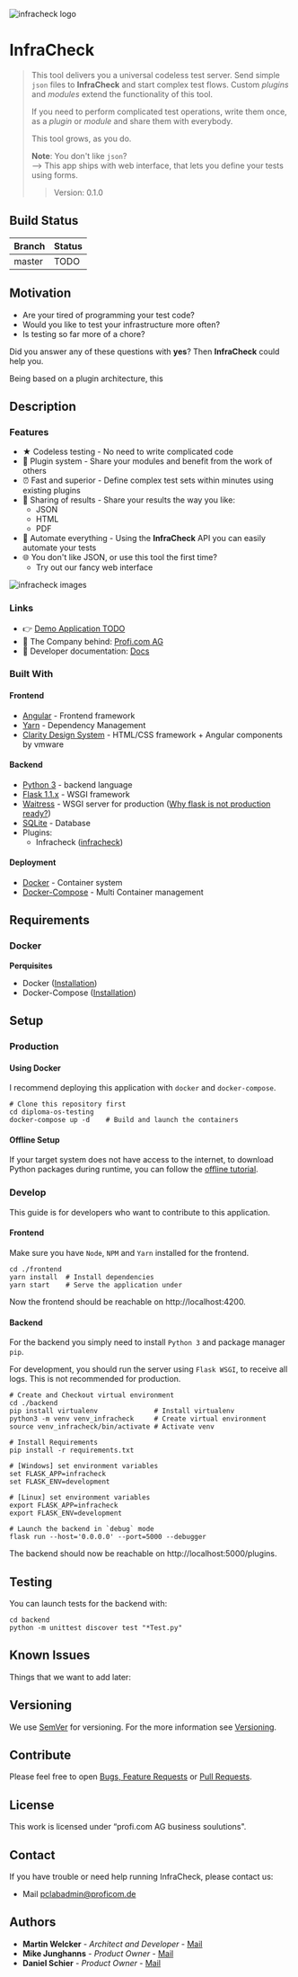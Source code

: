 ![infracheck logo](docs/logo_dark.png)
# InfraCheck 
> This tool delivers you a universal codeless test server. Send simple ``json`` files to **InfraCheck** and start complex test flows.
> Custom _plugins_ and _modules_ extend the functionality of this tool. 
>
> If you need to perform complicated test operations, write them once, as a _plugin_ or _module_ and share them with everybody.
> 
> This tool grows, as you do.
>
> **Note**: You don't like ``json``? \
> \--> This app ships with web interface, that lets you define your tests using forms.
>> Version: 0.1.0

## Build Status
|  Branch  | Status |
| -------- | ------ |
| master   |  TODO  |

## Motivation
- Are your tired of programming your test code? 
- Would you like to test your infrastructure more often? 
- Is testing so far more of a chore?

Did you answer any of these questions with **yes**? Then **InfraCheck** could help you.

Being based on a plugin architecture, this

## Description
### Features
* ★ Codeless testing - No need to write complicated code
* 🌷 Plugin system - Share your modules and benefit from the work of others
* ⏰ Fast and superior - Define complex test sets within minutes using existing plugins
* 🍕 Sharing of results - Share your results the way you like:
    - JSON
    - HTML
    - PDF
* 🌴 Automate everything - Using the **InfraCheck** API you can easily automate your tests
* 🌐 You don't like JSON, or use this tool the first time? 
    - Try out our fancy web interface

![infracheck images](docs/infracheck.png)


### Links
- 👉 [Demo Application TODO]()
- 🌟 The Company behind: [Profi.com AG](https://www.proficom.de/)
- 📘 Developer documentation: [Docs]()

### Built With
#### Frontend
* [Angular](https://angular.io/) - Frontend framework
* [Yarn](https://yarnpkg.com/) - Dependency Management
* [Clarity Design System](https://clarity.design/) - HTML/CSS framework + Angular components by vmware

#### Backend
* [Python 3]() - backend language
* [Flask 1.1.x](https://pypi.org/project/Flask/) - WSGI framework
* [Waitress](https://pypi.org/project/waitress/) - WSGI server for production ([Why flask is not production ready?](https://flask.palletsprojects.com/en/1.1.x/tutorial/deploy/#run-with-a-production-server))
* [SQLite]() - Database
* Plugins:
    - Infracheck ([infracheck](https://pypi.org/project/infracheck/))

#### Deployment
* [Docker](https://www.docker.com/) - Container system
* [Docker-Compose](https://docs.docker.com/compose/) - Multi Container management

## Requirements
### Docker
**Perquisites**

* Docker ([Installation](https://docs.docker.com/get-docker/))
* Docker-Compose ([Installation](https://docs.docker.com/compose/install/))

## Setup
### Production
#### Using Docker
I recommend deploying this application with ``docker`` and ``docker-compose``.
```shell script
# Clone this repository first
cd diploma-os-testing
docker-compose up -d    # Build and launch the containers
```

#### Offline Setup
If your target system does not have access to the internet, to download Python packages during runtime, you can follow the [offline tutorial](docs/OFFLINE_GUIDE.md).

### Develop
This guide is for developers who want to contribute to this application.

#### Frontend
Make sure you have ``Node``, ``NPM`` and ``Yarn`` installed for the frontend.
```shell script
cd ./frontend
yarn install  # Install dependencies
yarn start    # Serve the application under 
```
Now the frontend should be reachable on http://localhost:4200.

#### Backend
For the backend you simply need to install ``Python 3`` and package manager ``pip``. 

For development, you should run the server using ``Flask WSGI``, to receive all logs.
This is not recommended for production.
```shell script
# Create and Checkout virtual environment
cd ./backend
pip install virtualenv              # Install virtualenv
python3 -m venv venv_infracheck     # Create virtual environment
source venv_infracheck/bin/activate # Activate venv

# Install Requirements
pip install -r requirements.txt

# [Windows] set environment variables
set FLASK_APP=infracheck            
set FLASK_ENV=development

# [Linux] set environment variables
export FLASK_APP=infracheck
export FLASK_ENV=development

# Launch the backend in `debug` mode
flask run --host='0.0.0.0' --port=5000 --debugger
```
The backend should now be reachable on http://localhost:5000/plugins.

## Testing
You can launch tests for the backend with:
```
cd backend
python -m unittest discover test "*Test.py"
```

## Known Issues
Things that we want to add later:

## Versioning
We use [SemVer](http://semver.org/) for versioning. For the more information see [Versioning](https://git.lab.proficom.de/lab/scrummaster/src/branch/master/docs/VERSIONING.md).

## Contribute
Please feel free to open [Bugs, Feature Requests](https://git.lab.proficom.de/lab/scrummaster/issues) or [Pull Requests](https://git.lab.proficom.de/lab/scrummaster/pulls).

## License
This work is licensed under “profi.com AG business soulutions".

## Contact
If you have trouble or need help running InfraCheck, please contact us:
- Mail [pclabadmin@proficom.de](mailto:pclabadmin@proficom.de)

## Authors
- **Martin Welcker** - *Architect and Developer* - [Mail](mailto:mwelcker@proficom.de)
- **Mike Junghanns** - *Product Owner* - [Mail](mailto:mjunghanns@proficom.de)
- **Daniel Schier** - *Product Owner* - [Mail](mailto:dschier@proficom.de)




